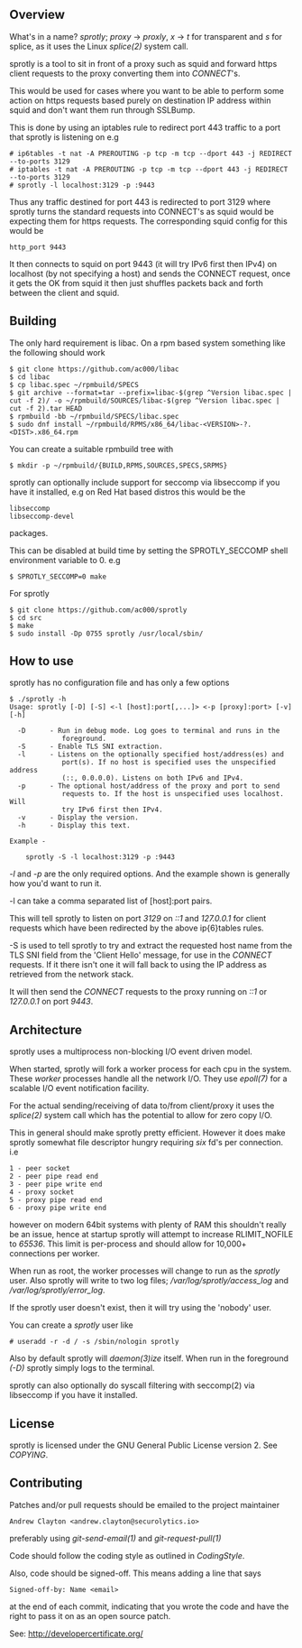 ## Overview

What's in a name? *sprotly*; *proxy* -> *proxly*, *x* -> *t* for transparent
and *s* for splice, as it uses the Linux *splice(2)* system call.

sprotly is a tool to sit in front of a proxy such as squid and forward https
client requests to the proxy converting them into *CONNECT*'s.

This would be used for cases where you want to be able to perform some action
on https requests based purely on destination IP address within squid and
don't want them run through SSLBump.

This is done by using an iptables rule to redirect port 443 traffic to a
port that sprotly is listening on e.g

    # ip6tables -t nat -A PREROUTING -p tcp -m tcp --dport 443 -j REDIRECT --to-ports 3129
    # iptables -t nat -A PREROUTING -p tcp -m tcp --dport 443 -j REDIRECT --to-ports 3129
    # sprotly -l localhost:3129 -p :9443

Thus any traffic destined for port 443 is redirected to port 3129 where
sprotly turns the standard requests into CONNECT's as squid would be
expecting them for https requests. The corresponding squid config for this
would be

    http_port 9443

It then connects to squid on port 9443 (it will try IPv6 first then IPv4)
on localhost (by not specifying a host) and sends the CONNECT request, once
it gets the OK from squid it then just shuffles packets back and forth
between the client and squid.


## Building

The only hard requirement is libac. On a rpm based system something like the
following should work

    $ git clone https://github.com/ac000/libac
    $ cd libac
    $ cp libac.spec ~/rpmbuild/SPECS
    $ git archive --format=tar --prefix=libac-$(grep ^Version libac.spec | cut -f 2)/ -o ~/rpmbuild/SOURCES/libac-$(grep ^Version libac.spec | cut -f 2).tar HEAD
    $ rpmbuild -bb ~/rpmbuild/SPECS/libac.spec
    $ sudo dnf install ~/rpmbuild/RPMS/x86_64/libac-<VERSION>-?.<DIST>.x86_64.rpm

You can create a suitable rpmbuild tree with

    $ mkdir -p ~/rpmbuild/{BUILD,RPMS,SOURCES,SPECS,SRPMS}

sprotly can optionally include support for seccomp via libseccomp if you have
it installed, e.g on Red Hat based distros this would be the

    libseccomp
    libseccomp-devel

packages.

This can be disabled at build time by setting the SPROTLY\_SECCOMP shell
environment variable to 0. e.g

    $ SPROTLY_SECCOMP=0 make

For sprotly

    $ git clone https://github.com/ac000/sprotly
    $ cd src
    $ make
    $ sudo install -Dp 0755 sprotly /usr/local/sbin/


## How to use

sprotly has no configuration file and has only a few options

    $ ./sprotly -h
    Usage: sprotly [-D] [-S] <-l [host]:port[,...]> <-p [proxy]:port> [-v] [-h]

      -D      - Run in debug mode. Log goes to terminal and runs in the
                 foreground.
      -S      - Enable TLS SNI extraction.
      -l      - Listens on the optionally specified host/address(es) and
                 port(s). If no host is specified uses the unspecified address
                 (::, 0.0.0.0). Listens on both IPv6 and IPv4.
      -p      - The optional host/address of the proxy and port to send
                 requests to. If the host is unspecified uses localhost. Will
                 try IPv6 first then IPv4.
      -v      - Display the version.
      -h      - Display this text.

    Example -

        sprotly -S -l localhost:3129 -p :9443

*-l* and *-p* are the only required options. And the example shown is generally
how you'd want to run it.

-l can take a comma separated list of [host]:port pairs.

This will tell sprotly to listen on port *3129* on *::1* and *127.0.0.1* for
client requests which have been redirected by the above ip{6}tables rules.

-S is used to tell sprotly to try and extract the requested host name from the
TLS SNI field from the 'Client Hello' message, for use in the *CONNECT*
requests. If it there isn't one it will fall back to using the IP address as
retrieved from the network stack.

It will then send the *CONNECT* requests to the proxy running on *::1* or
*127.0.0.1* on port *9443*.


## Architecture

sprotly uses a multiprocess non-blocking I/O event driven model.

When started, sprotly will fork a worker process for each cpu in the system.
These *worker* processes handle all the network I/O. They use *epoll(7)* for
a scalable I/O event notification facility.

For the actual sending/receiving of data to/from client/proxy it uses the
*splice(2)* system call which has the potential to allow for zero copy I/O.

This in general should make sprotly pretty efficient. However it does make
sprotly somewhat file descriptor hungry requiring *six* fd's per connection.
i.e

    1 - peer socket
    2 - peer pipe read end
    3 - peer pipe write end
    4 - proxy socket
    5 - proxy pipe read end
    6 - proxy pipe write end

however on modern 64bit systems with plenty of RAM this shouldn't really be an
issue, hence at startup sprotly will attempt to increase RLIMIT\_NOFILE to
*65536*. This limit is per-process and should allow for 10,000+ connections
per worker.

When run as root, the worker processes will change to run as the *sprotly*
user. Also sprotly will write to two log files; */var/log/sprotly/access_log*
and */var/log/sprotly/error_log*.

If the sprotly user doesn't exist, then it will try using the 'nobody' user.

You can create a *sprotly* user like

    # useradd -r -d / -s /sbin/nologin sprotly

Also by default sprotly will *daemon(3)ize* itself. When run in the foreground
*(-D)* sprotly simply logs to the terminal.

sprotly can also optionally do syscall filtering with seccomp(2) via
libseccomp if you have it installed.


## License

sprotly is licensed under the GNU General Public License version 2. See
*COPYING*.


## Contributing

Patches and/or pull requests should be emailed to the project maintainer

    Andrew Clayton <andrew.clayton@securolytics.io>

preferably using *git-send-email(1)* and *git-request-pull(1)*

Code should follow the coding style as outlined in *CodingStyle*.

Also, code should be signed-off. This means adding a line that says

    Signed-off-by: Name <email>

at the end of each commit, indicating that you wrote the code and have the
right to pass it on as an open source patch.

See: <http://developercertificate.org/>
